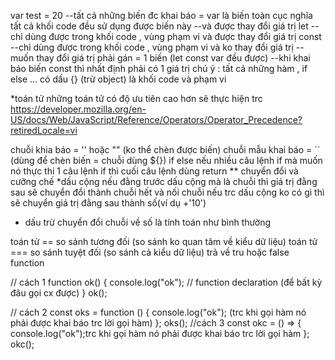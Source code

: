 var test = 20
--tất cả những biến đc khai báo = var là biến toàn cục nghĩa tất cả khối code đều sử dụng được biến này
--và được thay đổi giá trị
let
--chỉ dùng được trong khối code , vùng phạm vi
và được thay đổi giá trị
const
--chỉ dùng được trong khối code , vùng phạm vi
và ko thay đổi giá trị
--muốn thay đổi giá trị phải gán = 1 biến (let const var đều được)
--khi khai báo biến const thì nhất định phải có 1 giá trị
chú ý : tất cả những hàm , if else ... có dấu {} (trừ object) là khối code và phạm vi

\*toán tử
những toán tử có độ ưu tiên cao hơn sẽ thực hiện trc
https://developer.mozilla.org/en-US/docs/Web/JavaScript/Reference/Operators/Operator_Precedence?retiredLocale=vi

chuỗi
khia báo = '' hoặc "" (ko thể chèn được biến)
chuỗi mẫu
khai báo = `` (dùng để chèn biến = chuỗi dùng ${})
if else
nếu nhiều câu lệnh if mà muốn nó thực thi 1 câu lệnh if thì cuối câu lệnh dùng return
\*\* chuyển đổi và cưỡng chế
\*dấu cộng
nếu đằng trước dấu cộng mà là chuỗi thì giá trị đằng sau sẽ chuyển đổi thành chuỗi hết và nối chuỗi
nếu trc dấu cộng ko có gì thì sẽ chuyển giá trị đằng sau thành số(ví dụ +'10')

- dấu trừ
  chuyển đổi chuỗi về số là tính toán như bình thường

toán tử ==
so sánh tương đối (so sánh ko quan tâm về kiểu dữ liệu)
toán tử ===
so sánh tuyệt đối (so sánh cả kiểu dữ liệu)
trả về tru hoặc false
function

// cách 1
function ok() {
console.log("ok"); // function declaration (để bất kỳ đâu gọi cx được)
}
ok();

// cách 2
const oks = function () {
console.log("ok"); (trc khi gọi hàm nó phải được khai báo trc lời gọi hàm)
};
oks();
//cách 3
const okc = () => {
console.log("ok");trc khi gọi hàm nó phải được khai báo trc lời gọi hàm
};
okc();
